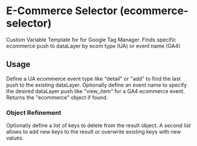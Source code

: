 # E-Commerce Selector (ecommerce-selector)
Custom Variable Template for for Google Tag Manager. Finds specific ecommerce push to dataLayer by ecom type (UA) or event name (GA4) 

## Usage
Define a UA ecommerce event type like "detail" or "add" to find the last push to the existing dataLayer. Optionally define an event name to specify the desired dataLayer push like "view_item" for a GA4 ecommerce event. Returns the "ecommerce" object if found. 

### Object Refinement
Optionally define a list of keys to delete from the result object. A second list allows to add new keys to the result or overwrite existing keys with new values. 
